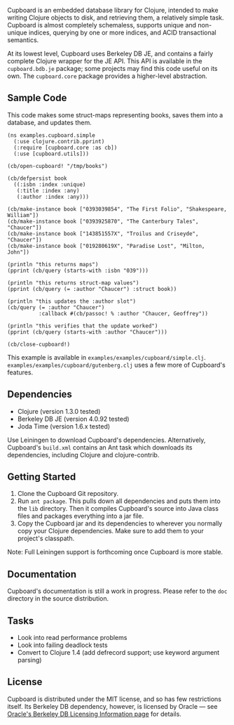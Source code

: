 Cupboard is an embedded database library for Clojure, intended to make writing
Clojure objects to disk, and retrieving them, a relatively simple task. Cupboard
is almost completely schemaless, supports unique and non-unique indices,
querying by one or more indices, and ACID transactional semantics.

At its lowest level, Cupboard uses Berkeley DB JE, and contains a fairly
complete Clojure wrapper for the JE API. This API is available in the
`cupboard.bdb.je` package; some projects may find this code useful on its
own. The `cupboard.core` package provides a higher-level abstraction.



## Sample Code

This code makes some struct-maps representing books, saves them into a database,
and updates them.

    (ns examples.cupboard.simple
      (:use clojure.contrib.pprint)
      (:require [cupboard.core :as cb])
      (:use [cupboard.utils]))
    
    (cb/open-cupboard! "/tmp/books")
    
    (cb/defpersist book
      ((:isbn :index :unique)
       (:title :index :any)
       (:author :index :any)))
    
    (cb/make-instance book ["0393039854", "The First Folio", "Shakespeare, William"])
    (cb/make-instance book ["0393925870", "The Canterbury Tales", "Chaucer"])
    (cb/make-instance book ["143851557X", "Troilus and Criseyde", "Chaucer"])
    (cb/make-instance book ["019280619X", "Paradise Lost", "Milton, John"])
    
    (println "this returns maps")
    (pprint (cb/query (starts-with :isbn "039")))
    
    (println "this returns struct-map values")
    (pprint (cb/query (= :author "Chaucer") :struct book))
    
    (println "this updates the :author slot")
    (cb/query (= :author "Chaucer")
              :callback #(cb/passoc! % :author "Chaucer, Geoffrey"))
    
    (println "this verifies that the update worked")
    (pprint (cb/query (starts-with :author "Chaucer")))
    
    (cb/close-cupboard!)

This example is available in `examples/examples/cupboard/simple.clj`.
`examples/examples/cupboard/gutenberg.clj` uses a few more of Cupboard's features.



## Dependencies

* Clojure (version 1.3.0 tested)
* Berkeley DB JE (version 4.0.92 tested)
* Joda Time (version 1.6.x tested)

Use Leiningen to download Cupboard's dependencies. Alternatively, Cupboard's
`build.xml` contains an Ant task which downloads its dependencies, including
Clojure and clojure-contrib.



## Getting Started

1. Clone the Cupboard Git repository.
2. Run `ant package`. This pulls down all dependencies and puts them into the
   `lib` directory. Then it compiles Cupboard's source into Java class files and
   packages everything into a jar file.
3. Copy the Cupboard jar and its dependencies to wherever you normally copy your
   Clojure dependencies. Make sure to add them to your project's classpath.

Note: Full Leiningen support is forthcoming once Cupboard is more stable.



## Documentation

Cupboard's documentation is still a work in progress. Please refer to the `doc`
directory in the source distribution.



## Tasks

* Look into read performance problems
* Look into failing deadlock tests
* Convert to Clojure 1.4 (add defrecord support; use keyword argument parsing)



## License

Cupboard is distributed under the MIT license, and so has few restrictions
itself. Its Berkeley DB dependency, however, is licensed by Oracle &mdash; see
[Oracle's Berkeley DB Licensing Information
page](http://www.oracle.com/technology/software/products/berkeley-db/htdocs/licensing.html)
for details.
